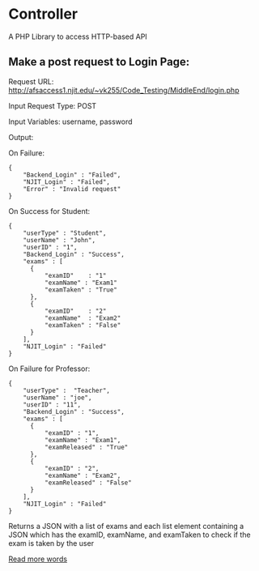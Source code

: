 # Controller

A PHP Library to access HTTP-based API

## Make a post request to Login Page:

Request URL: http://afsaccess1.njit.edu/~vk255/Code_Testing/MiddleEnd/login.php

Input Request Type: POST

Input Variables: username, password

Output:

On Failure: 

```
{
    "Backend_Login" : "Failed",
    "NJIT_Login" : "Failed",
    "Error" : "Invalid request"
}
```

On Success for Student:

```
{
    "userType" : "Student",
    "userName" : "John",
    "userID" : "1",
    "Backend_Login" : "Success",
    "exams" : [
      {
          "examID"    : "1"
          "examName" : "Exam1"
          "examTaken" : "True"
      },
      {
          "examID"    : "2"
          "examName"  : "Exam2"
          "examTaken" : "False"
      }
    ],
    "NJIT_Login" : "Failed"
}
```

On Failure for Professor:

```
{
    "userType" :  "Teacher",
    "userName" : "joe",
    "userID" : "11",
    "Backend_Login" : "Success",
    "exams" : [
      {
          "examID" : "1",
          "examName" : "Exam1",
          "examReleased" : "True"
      },
      {
          "examID" : "2",
          "examName" : "Exam2",
          "examReleased" : "False"
      }
    ],
    "NJIT_Login" : "Failed"
}

```

Returns a JSON with a list of exams and each list element containing a JSON which has the examID, examName, and examTaken to check if the exam is taken by the user

[Read more words](another.md)
